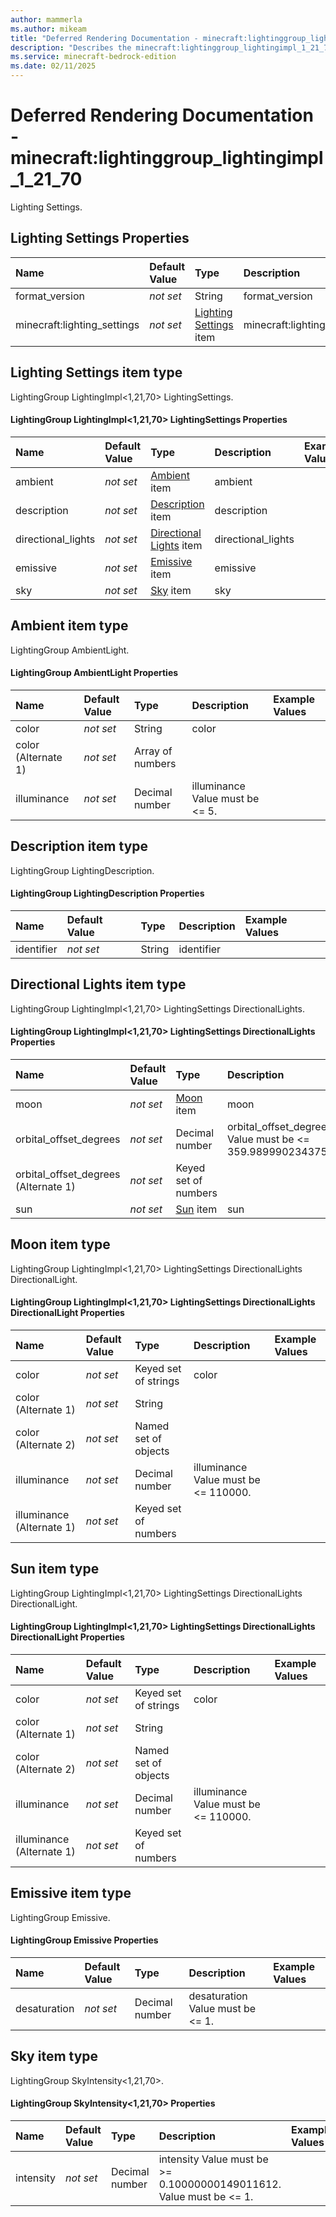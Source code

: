```yaml
---
author: mammerla
ms.author: mikeam
title: "Deferred Rendering Documentation - minecraft:lightinggroup_lightingimpl_1_21_70"
description: "Describes the minecraft:lightinggroup_lightingimpl_1_21_70 deferred rendering"
ms.service: minecraft-bedrock-edition
ms.date: 02/11/2025 
---
```


# Deferred Rendering Documentation - minecraft:lightinggroup_lightingimpl_1_21_70

Lighting Settings.


## Lighting Settings Properties

|Name       |Default Value |Type |Description |Example Values |
|:----------|:-------------|:----|:-----------|:------------- |
| format_version | *not set* | String | format_version |  | 
| minecraft:lighting_settings | *not set* | [Lighting Settings](#lighting-settings-item-type) item | minecraft:lighting_settings |  | 

## Lighting Settings item type
LightingGroup LightingImpl<1,21,70> LightingSettings.


#### LightingGroup LightingImpl<1,21,70> LightingSettings Properties

|Name       |Default Value |Type |Description |Example Values |
|:----------|:-------------|:----|:-----------|:------------- |
| ambient | *not set* | [Ambient](#ambient-item-type) item | ambient |  | 
| description | *not set* | [Description](#description-item-type) item | description |  | 
| directional_lights | *not set* | [Directional Lights](#directional-lights-item-type) item | directional_lights |  | 
| emissive | *not set* | [Emissive](#emissive-item-type) item | emissive |  | 
| sky | *not set* | [Sky](#sky-item-type) item | sky |  | 

## Ambient item type
LightingGroup AmbientLight.


#### LightingGroup AmbientLight Properties

|Name       |Default Value |Type |Description |Example Values |
|:----------|:-------------|:----|:-----------|:------------- |
| color | *not set* | String | color |  | 
| color (Alternate 1) | *not set* | Array of numbers |  |  | 
| illuminance | *not set* | Decimal number | illuminance Value must be <= 5. |  | 

## Description item type
LightingGroup LightingDescription.


#### LightingGroup LightingDescription Properties

|Name       |Default Value |Type |Description |Example Values |
|:----------|:-------------|:----|:-----------|:------------- |
| identifier | *not set* | String | identifier |  | 

## Directional Lights item type
LightingGroup LightingImpl<1,21,70> LightingSettings DirectionalLights.


#### LightingGroup LightingImpl<1,21,70> LightingSettings DirectionalLights Properties

|Name       |Default Value |Type |Description |Example Values |
|:----------|:-------------|:----|:-----------|:------------- |
| moon | *not set* | [Moon](#moon-item-type) item | moon |  | 
| orbital_offset_degrees | *not set* | Decimal number | orbital_offset_degrees Value must be <= 359.989990234375. |  | 
| orbital_offset_degrees (Alternate 1) | *not set* | Keyed set of numbers |  |  | 
| sun | *not set* | [Sun](#sun-item-type) item | sun |  | 

## Moon item type
LightingGroup LightingImpl<1,21,70> LightingSettings DirectionalLights DirectionalLight.


#### LightingGroup LightingImpl<1,21,70> LightingSettings DirectionalLights DirectionalLight Properties

|Name       |Default Value |Type |Description |Example Values |
|:----------|:-------------|:----|:-----------|:------------- |
| color | *not set* | Keyed set of strings | color |  | 
| color (Alternate 1) | *not set* | String |  |  | 
| color (Alternate 2) | *not set* | Named set of objects |  |  | 
| illuminance | *not set* | Decimal number | illuminance Value must be <= 110000. |  | 
| illuminance (Alternate 1) | *not set* | Keyed set of numbers |  |  | 

## Sun item type
LightingGroup LightingImpl<1,21,70> LightingSettings DirectionalLights DirectionalLight.


#### LightingGroup LightingImpl<1,21,70> LightingSettings DirectionalLights DirectionalLight Properties

|Name       |Default Value |Type |Description |Example Values |
|:----------|:-------------|:----|:-----------|:------------- |
| color | *not set* | Keyed set of strings | color |  | 
| color (Alternate 1) | *not set* | String |  |  | 
| color (Alternate 2) | *not set* | Named set of objects |  |  | 
| illuminance | *not set* | Decimal number | illuminance Value must be <= 110000. |  | 
| illuminance (Alternate 1) | *not set* | Keyed set of numbers |  |  | 

## Emissive item type
LightingGroup Emissive.


#### LightingGroup Emissive Properties

|Name       |Default Value |Type |Description |Example Values |
|:----------|:-------------|:----|:-----------|:------------- |
| desaturation | *not set* | Decimal number | desaturation Value must be <= 1. |  | 

## Sky item type
LightingGroup SkyIntensity<1,21,70>.


#### LightingGroup SkyIntensity<1,21,70> Properties

|Name       |Default Value |Type |Description |Example Values |
|:----------|:-------------|:----|:-----------|:------------- |
| intensity | *not set* | Decimal number | intensity Value must be >= 0.10000000149011612. Value must be <= 1. |  | 